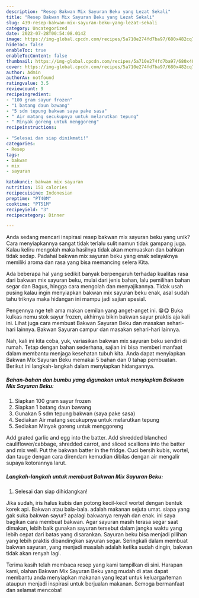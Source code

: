 ```yaml
---
description: "Resep Bakwan Mix Sayuran Beku yang Lezat Sekali"
title: "Resep Bakwan Mix Sayuran Beku yang Lezat Sekali"
slug: 439-resep-bakwan-mix-sayuran-beku-yang-lezat-sekali
category: Uncategorized
date: 2022-07-28T00:54:08.014Z
image: https://img-global.cpcdn.com/recipes/5a710e274fd7ba97/680x482cq70/bakwan-mix-sayuran-beku-foto-resep-utama.jpg
hideToc: false
enableToc: true
enableTocContent: false
thumbnail: https://img-global.cpcdn.com/recipes/5a710e274fd7ba97/680x482cq70/bakwan-mix-sayuran-beku-foto-resep-utama.jpg
cover: https://img-global.cpcdn.com/recipes/5a710e274fd7ba97/680x482cq70/bakwan-mix-sayuran-beku-foto-resep-utama.jpg
author: Admin
authorAv: notfound
ratingvalue: 3.5
reviewcount: 9
recipeingredient:
- "100 gram sayur frozen"
- "1 batang daun bawang"
- "5 sdm tepung bakwan saya pake sasa"
- " Air matang secukupnya untuk melarutkan tepung"
- " Minyak goreng untuk menggoreng"
recipeinstructions:

- "Selesai dan siap dinikmati!"
categories:
- Resep
tags:
- bakwan
- mix
- sayuran

katakunci: bakwan mix sayuran 
nutrition: 151 calories
recipecuisine: Indonesian
preptime: "PT40M"
cooktime: "PT51M"
recipeyield: "3"
recipecategory: Dinner

---
```





Anda sedang mencari inspirasi resep bakwan mix sayuran beku yang unik? Cara menyiapkannya sangat tidak terlalu sulit namun tidak gampang juga. Kalau keliru mengolah maka hasilnya tidak akan memuaskan dan bahkan tidak sedap. Padahal bakwan mix sayuran beku yang enak selayaknya memiliki aroma dan rasa yang bisa memancing selera Kita.





Ada beberapa hal yang sedikit banyak berpengaruh terhadap kualitas rasa dari bakwan mix sayuran beku, mulai dari jenis bahan, lalu pemilihan bahan segar dan Bagus, hingga cara mengolah dan menyajikannya. Tidak usah pusing kalau ingin menyiapkan bakwan mix sayuran beku enak,      asal sudah tahu triknya maka hidangan ini mampu jadi sajian spesial.














Pengennya nge teh ama makan cemilan yang anget-anget ini. 😁😋 Buka kulkas nemu stok sayur frozen, akhirnya bikin bakwan sayur praktis aja kali ini. Lihat juga cara membuat Bakwan Sayuran Beku dan masakan sehari-hari lainnya. Bakwan Sayuran campur dan masakan sehari-hari lainnya.






Nah, kali ini kita coba, yuk, variasikan bakwan mix sayuran beku sendiri di rumah. Tetap dengan bahan sederhana, sajian ini bisa memberi manfaat dalam membantu menjaga kesehatan tubuh kita. Anda dapat menyiapkan Bakwan Mix Sayuran Beku memakai 5 bahan dan 0 tahap pembuatan. Berikut ini langkah-langkah dalam menyiapkan hidangannya.

<!--inarticleads1-->

##### Bahan-bahan dan bumbu yang digunakan untuk menyiapkan Bakwan Mix Sayuran Beku:

1. Siapkan 100 gram sayur frozen
1. Siapkan 1 batang daun bawang
1. Gunakan 5 sdm tepung bakwan (saya pake sasa)
1. Sediakan  Air matang secukupnya untuk melarutkan tepung
1. Sediakan  Minyak goreng untuk menggoreng


Add grated garlic and egg into the batter. Add shredded blanched cauliflower/cabbage, shredded carrot, and sliced scallions into the batter and mix well. Put the bakwan batter in the fridge. Cuci bersih kubis, wortel, dan tauge dengan cara direndam kemudian dibilas dengan air mengalir supaya kotorannya larut. 

<!--inarticleads2-->

##### Langkah-langkah untuk membuat Bakwan Mix Sayuran Beku:


1. Selesai dan siap dihidangkan!

Jika sudah, iris halus kubis dan potong kecil-kecil wortel dengan bentuk korek api. Bakwan atau bala-bala. adalah makanan sejuta umat. siapa yang gak suka bakwan sayur? apalagi bakwanya renyah dan enak. ini saya bagikan cara membuat bakwan. Agar sayuran masih terasa segar saat dimakan, lebih baik gunakan sayuran tersebut dalam jangka waktu yang lebih cepat dari batas yang disarankan. Sayuran beku bisa menjadi pilihan yang lebih praktis dibandingkan sayuran segar. Seringkali dalam membuat bakwan sayuran, yang menjadi masalah adalah ketika sudah dingin, bakwan tidak akan renyah lagi. 

Terima kasih telah membaca resep yang kami tampilkan di sini. Harapan kami, olahan Bakwan Mix Sayuran Beku yang mudah di atas dapat membantu anda menyiapkan makanan yang lezat untuk keluarga/teman ataupun menjadi inspirasi untuk berjualan makanan. Semoga bermanfaat dan selamat mencoba!
